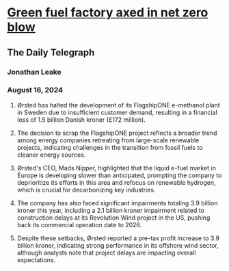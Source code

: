 # [Green fuel factory axed in net zero blow](https://advance.lexis.com/api/document?collection=news&id=urn:contentItem:6CRD-N9S1-JCBW-N41P-00000-00&context=1519360)
## The Daily Telegraph
### Jonathan Leake
### August 16, 2024

1. Ørsted has halted the development of its FlagshipONE e-methanol plant in Sweden due to insufficient customer demand, resulting in a financial loss of 1.5 billion Danish kroner (£172 million).

2. The decision to scrap the FlagshipONE project reflects a broader trend among energy companies retreating from large-scale renewable projects, indicating challenges in the transition from fossil fuels to cleaner energy sources.

3. Ørsted's CEO, Mads Nipper, highlighted that the liquid e-fuel market in Europe is developing slower than anticipated, prompting the company to deprioritize its efforts in this area and refocus on renewable hydrogen, which is crucial for decarbonizing key industries.

4. The company has also faced significant impairments totaling 3.9 billion kroner this year, including a 2.1 billion kroner impairment related to construction delays at its Revolution Wind project in the US, pushing back its commercial operation date to 2026. 

5. Despite these setbacks, Ørsted reported a pre-tax profit increase to 3.9 billion kroner, indicating strong performance in its offshore wind sector, although analysts note that project delays are impacting overall expectations.